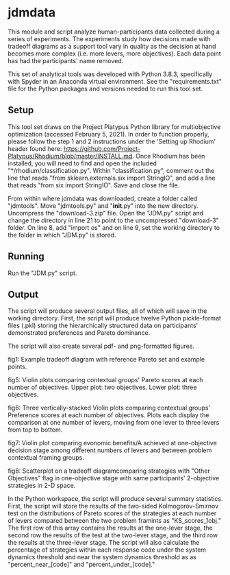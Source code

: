 # jdmdata
This module and script analyze human-participants data collected during a series of experiments.
The experiments study how decisions made with tradeoff diagrams as a support tool vary in quality as the 
decision at hand becomes more complex (i.e. more levers, more objectives). Each data point has had the 
participants' name removed.

This set of analytical tools was developed with Python 3.8.3, specifically with Spyder in an Anaconda
virtual environment. See the "requirements.txt" file for the Python packages and versions needed to run
this tool set.

## Setup
This tool set draws on the Project Platypus Python library for multiobjective optimization (accessed
February 5, 2021). In order to function properly, please follow the step 1 and 2 instructions under the
'Setting up Rhodium' header found here:
https://github.com/Project-Platypus/Rhodium/blob/master/INSTALL.md. Once Rhodium has been installed, you
will need to find and open the included "*/rhodium/classification.py". Within "classification.py", comment
out the line that reads "from sklearn.externals.six import StringIO", and add a line that reads
"from six import StringIO". Save and close the file.

From within where jdmdata was downloaded, create a folder called "jdmtools". Move "jdmtools.py" and
"__init__.py" into the new directory. Uncompress the "download-3.zip" file. Open the "JDM.py" script and
change the directory in line 21 to point to the uncompressed "download-3" folder. On line 8, add "import os"
and on line 9, set the working directory to the folder in which "JDM.py" is stored.

## Running
Run the "JDM.py" script. 

## Output
The script will produce several output files, all of which will save in the working directory.
First, the script will produce twelve Python pickle-format files (.pkl) storing the hierarchically
structured data on participants' demonstrated preferences and Pareto dominance. 

The script will also create several pdf- and png-formatted figures. 

fig1: Example tradeoff diagram with reference Pareto set and example points.

fig5: Violin plots comparing contextual groups' Pareto scores at each number of objectives. Upper plot:
  two objectives. Lower plot: three objectives.
  
fig6: Three vertically-stacked Violin plots comparing contextual groups' Preference scores at each number of 
  objectives. Plots each display the comparison at one number of levers, moving from one lever to three levers
  from top to bottom.

fig7: Violin plot comparing evonomic benefits/A achieved at one-objective decision stage among different
  numbers of levers and between problem contextual framing groups.
  
fig8: Scatterplot on a tradeoff diagramcomparing strategies with "Other Objectives" flag in one-objective 
  stage with same participants' 2-objective strategies in 2-D space.
  
In the Python workspace, the script will produce several summary statistics. 
First, the script will store the results of the two-sided Kolmogorov-Smirnov test on the distributions of 
Pareto scores of the strategies at each number of levers compared between the two problem framints as 
"KS_scores_1obj." The first row of this array contains the results at the one-lever stage, the second row
the results of the test at the two-lever stage, and the third row the results at the three-lever stage.
The script will also calculate the percentage of strategies within each response code under the system dynamics
threshold and near the system dynamics threshold as as "percent_near_[code]" and "percent_under_[code]."

